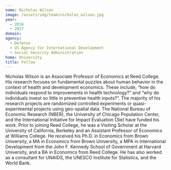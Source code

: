```yaml
---
name: Nicholas Wilson
image: /assets/img/team/nicholas_wilson.jpg
year: 
  - 2016
  - 2017
domain:
agency:
  - Defense
  - US Agency for International Development
  - Social Security Administration
home: University
title: Fellow
---
```


Nicholas Wilson is an Associate Professor of Economics at Reed College. His research focuses on fundamental puzzles about human behavior in the context of health and development economics. These include, “how do individuals respond to improvements in health technology?” and “why do individuals invest so little in preventive health inputs?”. The majority of his research projects are randomized controlled experiments or quasi-experimental projects using geo-spatial data. The National Bureau of Economic Research (NBER), the University of Chicago Population Center, and the International Initiative for Impact Evaluation (3ie) have funded his work. Prior to joining Reed College, he was a Visiting Scholar at the University of California, Berkeley and an Assistant Professor of Economics at Williams College. He received his Ph.D. in Economics from Brown University, a MA in Economics from Brown University, a MPA in International Development from the John F. Kennedy School of Government at Harvard University, and a BA in Economics from Reed College. He has also worked as a consultant for UNAIDS, the UNESCO Institute for Statistics, and the World Bank.
